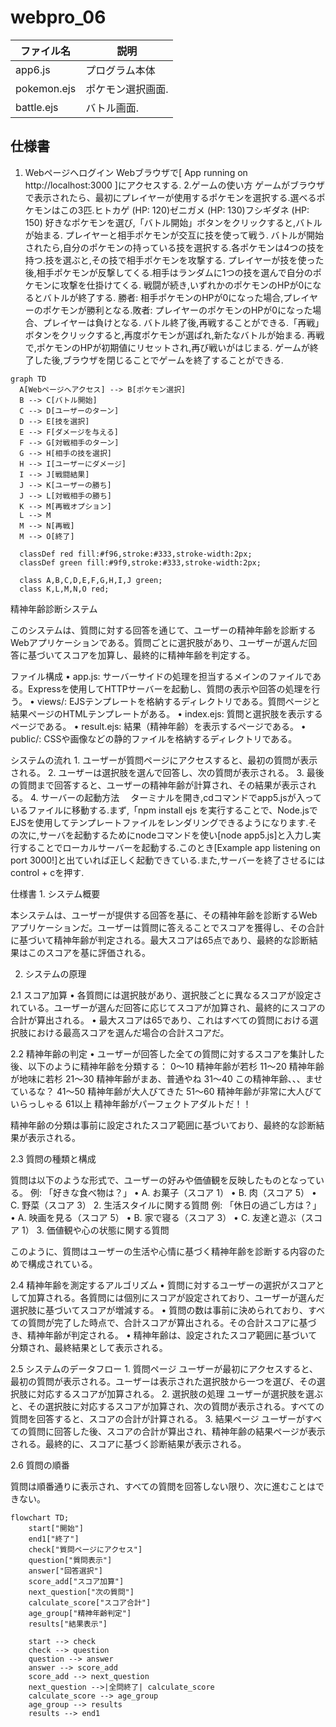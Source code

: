# webpro_06

ファイル名|説明
-|-
app6.js|プログラム本体
pokemon.ejs|ポケモン選択画面.
battle.ejs|バトル画面.

## 仕様書
1. Webページへログイン
Webブラウザで[ App running on http://localhost:3000 ]にアクセスする.
2.ゲームの使い方
ゲームがブラウザで表示されたら、最初にプレイヤーが使用するポケモンを選択する.選べるポケモンはこの3匹.ヒトカゲ (HP: 120)ゼニガメ (HP: 130)フシギダネ (HP: 150)
好きなポケモンを選び,「バトル開始」ボタンをクリックすると,バトルが始まる.
プレイヤーと相手ポケモンが交互に技を使って戦う.
バトルが開始されたら,自分のポケモンの持っている技を選択する.各ポケモンは4つの技を持つ.技を選ぶと,その技で相手ポケモンを攻撃する.
プレイヤーが技を使った後,相手ポケモンが反撃してくる.相手はランダムに1つの技を選んで自分のポケモンに攻撃を仕掛けてくる.
戦闘が続き,いずれかのポケモンのHPが0になるとバトルが終了する.
勝者: 相手ポケモンのHPが0になった場合,プレイヤーのポケモンが勝利となる.敗者: プレイヤーのポケモンのHPが0になった場合、プレイヤーは負けとなる.
バトル終了後,再戦することができる.「再戦」ボタンをクリックすると,再度ポケモンが選ばれ,新たなバトルが始まる.
再戦で,ポケモンのHPが初期値にリセットされ,再び戦いがはじまる.
ゲームが終了した後,ブラウザを閉じることでゲームを終了することができる.


```mermaid
graph TD
  A[Webページへアクセス] --> B[ポケモン選択]
  B --> C[バトル開始]
  C --> D[ユーザーのターン]
  D --> E[技を選択]
  E --> F[ダメージを与える]
  F --> G[対戦相手のターン]
  G --> H[相手の技を選択]
  H --> I[ユーザーにダメージ]
  I --> J[戦闘結果]
  J --> K[ユーザーの勝ち]
  J --> L[対戦相手の勝ち]
  K --> M[再戦オプション]
  L --> M
  M --> N[再戦]
  M --> O[終了]

  classDef red fill:#f96,stroke:#333,stroke-width:2px;
  classDef green fill:#9f9,stroke:#333,stroke-width:2px;
  
  class A,B,C,D,E,F,G,H,I,J green;
  class K,L,M,N,O red;
```
















精神年齢診断システム

このシステムは、質問に対する回答を通じて、ユーザーの精神年齢を診断するWebアプリケーションである。質問ごとに選択肢があり、ユーザーが選んだ回答に基づいてスコアを加算し、最終的に精神年齢を判定する。

ファイル構成
	•	app.js: サーバーサイドの処理を担当するメインのファイルである。Expressを使用してHTTPサーバーを起動し、質問の表示や回答の処理を行う。
	•	views/: EJSテンプレートを格納するディレクトリである。質問ページと結果ページのHTMLテンプレートがある。
	•	index.ejs: 質問と選択肢を表示するページである。
	•	result.ejs: 結果（精神年齢）を表示するページである。
	•	public/: CSSや画像などの静的ファイルを格納するディレクトリである。

システムの流れ
	1.	ユーザーが質問ページにアクセスすると、最初の質問が表示される。
	2.	ユーザーは選択肢を選んで回答し、次の質問が表示される。
	3.	最後の質問まで回答すると、ユーザーの精神年齢が計算され、その結果が表示される。
    4. サーバーの起動方法
　ターミナルを開き,cdコマンドでapp5.jsが入っているファイルに移動する.まず,「npm install ejs を実行することで、Node.jsでEJSを使用してテンプレートファイルをレンダリングできるようになります.その次に,サーバを起動するためにnodeコマンドを使い[node app5.js]と入力し実行することでローカルサーバーを起動する.このとき[Example app listening on port 3000!]と出ていれば正しく起動できている.また,サーバーを終了させるにはcontrol + cを押す.


仕様書
	1. システム概要

本システムは、ユーザーが提供する回答を基に、その精神年齢を診断するWebアプリケーションだ。ユーザーは質問に答えることでスコアを獲得し、その合計に基づいて精神年齢が判定される。最大スコアは65点であり、最終的な診断結果はこのスコアを基に評価される。

2. システムの原理

2.1 スコア加算
	•	各質問には選択肢があり、選択肢ごとに異なるスコアが設定されている。ユーザーが選んだ回答に応じてスコアが加算され、最終的にスコアの合計が算出される。
	•	最大スコアは65であり、これはすべての質問における選択肢における最高スコアを選んだ場合の合計スコアだ。

2.2 精神年齢の判定
	•	ユーザーが回答した全ての質問に対するスコアを集計した後、以下のように精神年齢を分類する：
     0～10	精神年齢が若杉
     11～20	精神年齢が地味に若杉
     21～30	精神年齢がまあ、普通やね
     31～40	この精神年齢、、、ませているな？
     41～50	精神年齢が大人びてきた
     51～60	精神年齢が非常に大人びていらっしゃる
    61以上	精神年齢がパーフェクトアダルトだ！！

精神年齢の分類は事前に設定されたスコア範囲に基づいており、最終的な診断結果が表示される。

2.3 質問の種類と構成

質問は以下のような形式で、ユーザーの好みや価値観を反映したものとなっている。
例: 「好きな食べ物は？」
	•	A. お菓子（スコア 1）
	•	B. 肉（スコア 5）
	•	C. 野菜（スコア 3）
	2.	生活スタイルに関する質問
例: 「休日の過ごし方は？」
	•	A. 映画を見る（スコア 5）
	•	B. 家で寝る（スコア 3）
	•	C. 友達と遊ぶ（スコア 1）
	3.	価値観や心の状態に関する質問

このように、質問はユーザーの生活や心情に基づく精神年齢を診断する内容のためで構成されている。

2.4 精神年齢を測定するアルゴリズム
	•	質問に対するユーザーの選択がスコアとして加算される。各質問には個別にスコアが設定されており、ユーザーが選んだ選択肢に基づいてスコアが増減する。
	•	質問の数は事前に決められており、すべての質問が完了した時点で、合計スコアが算出される。その合計スコアに基づき、精神年齢が判定される。
	•	精神年齢は、設定されたスコア範囲に基づいて分類され、最終結果として表示される。

2.5 システムのデータフロー
	1.	質問ページ
ユーザーが最初にアクセスすると、最初の質問が表示される。ユーザーは表示された選択肢から一つを選び、その選択肢に対応するスコアが加算される。
	2.	選択肢の処理
ユーザーが選択肢を選ぶと、その選択肢に対応するスコアが加算され、次の質問が表示される。すべての質問を回答すると、スコアの合計が計算される。
	3.	結果ページ
ユーザーがすべての質問に回答した後、スコアの合計が算出され、精神年齢の結果ページが表示される。最終的に、スコアに基づく診断結果が表示される。

2.6 質問の順番

質問は順番通りに表示され、すべての質問を回答しない限り、次に進むことはできない。

```mermaid
flowchart TD;
    start["開始"]
    end1["終了"]
    check["質問ページにアクセス"]
    question["質問表示"]
    answer["回答選択"]
    score_add["スコア加算"]
    next_question["次の質問"]
    calculate_score["スコア合計"]
    age_group["精神年齢判定"]
    results["結果表示"]

    start --> check
    check --> question
    question --> answer
    answer --> score_add
    score_add --> next_question
    next_question -->|全問終了| calculate_score
    calculate_score --> age_group
    age_group --> results
    results --> end1
```
